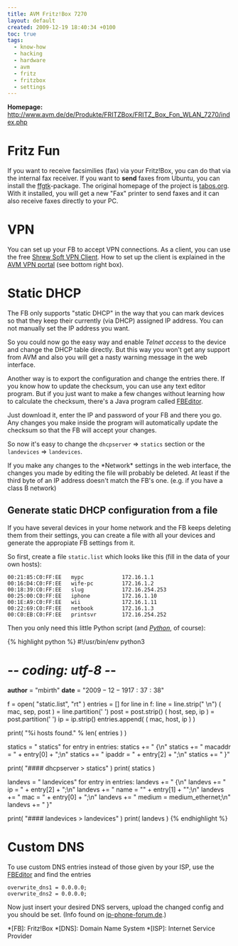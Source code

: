 ```yaml
---
title: AVM Fritz!Box 7270
layout: default
created: 2009-12-19 18:40:34 +0100
toc: true
tags:
  - know-how
  - hacking
  - hardware
  - avm
  - fritz
  - fritzbox
  - settings
---
```

**Homepage:** <http://www.avm.de/de/Produkte/FRITZBox/FRITZ_Box_Fon_WLAN_7270/index.php>

Fritz Fun
=========

If you want to receive facsimilies (fax) via your Fritz!Box, you can do that via the internal fax receiver.
If you want to **send** faxes from Ubuntu, you can install the [ffgtk](http://wiki.ubuntuusers.de/ffgtk)-package.
The original homepage of the project is [tabos.org](http://www.tabos.org/ffgtk/). With it installed, you will get
a new "Fax" printer to send faxes and it can also receive faxes directly to your PC.


VPN
===

You can set up your FB to accept VPN connections. As a client, you can use the free [Shrew Soft VPN Client](http://www.shrew.net/).
How to set up the client is explained in the [AVM VPN portal](http://www.avm.de/de/Service/Service-Portale/Service-Portal/index.php?portal=VPN) (see bottom right box).


Static DHCP
===========

The FB only supports "static DHCP" in the way that you can mark devices so that they keep their currently
(via DHCP) assigned IP address. You can not manually set the IP address you want.

So you could now go the easy way and enable *Telnet access* to the device and change the DHCP table directly.
But this way you won't get any support from AVM and also you will get a nasty warning message in the web interface.

Another way is to export the configuration and change the entries there. If you know how to update the checksum,
you can use any text editor program. But if you just want to make a few changes without learning how to calculate
the checksum, there's a Java program called [FBEditor](http://www.ip-phone-forum.de/showthread.php?t=79513).

Just download it, enter the IP and password of your FB and there you go. Any changes you make inside the program
will automatically update the checksum so that the FB will accept your changes.

So now it's easy to change the `dhcpserver` ⇒ `statics` section or the `landevices` ⇒ `landevices`.

<p><div class="noteimportant" markdown="1">
If you make any changes to the *Network* settings in the web interface, the changes you made by editing the file
will probably be deleted. At least if the third byte of an IP address doesn't match the FB's one. (e.g. if you have a class B network)
</div></p>


Generate static DHCP configuration from a file
----------------------------------------------

If you have several devices in your home network and the FB keeps deleting them from their settings, you can create
a file with all your devices and generate the appropiate FB settings from it.

So first, create a file `static.list` which looks like this (fill in the data of your own hosts):

~~~
00:21:85:C0:FF:EE   mypc            172.16.1.1
00:16:D4:C0:FF:EE   wife-pc         172.16.1.2
00:18:39:C0:FF:EE   slug            172.16.254.253
00:25:00:C0:FF:EE   iphone          172.16.1.10
00:1E:A9:C0:FF:EE   wii             172.16.1.11
00:22:69:C0:FF:EE   netbook         172.16.1.3
00:C0:EB:C0:FF:EE   printsvr        172.16.254.252
~~~

Then you only need this little Python script (and *[Python](http://www.python.org/)*, of course):

{% highlight python %}
#!/usr/bin/env python3
# -*- coding: utf-8 -*-

__author__ = "mbirth"
__date__   = "$2009-12-19 17:37:38$"

f = open( "static.list", "rt" )
entries = []
for line in f:
    line = line.strip(" \n")
    ( mac, sep, post ) = line.partition(' ')
    post = post.strip()
    ( host, sep, ip ) = post.partition(' ')
    ip = ip.strip()
    entries.append( ( mac, host, ip ) )

print( "%i hosts found." % len( entries ) )

statics = "        statics"
for entry in entries:
    statics += " {\n"
    statics += "                macaddr = " + entry[0] + ";\n"
    statics += "                ipaddr = " + entry[2] + ";\n"
    statics += "        }"

print( "#### dhcpserver > statics" )
print( statics )


landevs = "        landevices"
for entry in entries:
    landevs += " {\n"
    landevs += "                ip = " + entry[2] + ";\n"
    landevs += "                name = \"" + entry[1] + "\";\n"
    landevs += "                mac = " + entry[0] + ";\n"
    landevs += "                medium = medium_ethernet;\n"
    landevs += "        }"

print( "#### landevices > landevices" )
print( landevs )
{% endhighlight %}

Custom DNS
==========

To use custom DNS entries instead of those given by your ISP, use the
[FBEditor](http://www.ip-phone-forum.de/showthread.php?t=79513) and find the entries

    overwrite_dns1 = 0.0.0.0;
    overwrite_dns2 = 0.0.0.0;

Now just insert your desired DNS servers, upload the changed config and you should be set.
(Info found on [ip-phone-forum.de](http://www.ip-phone-forum.de/showthread.php?t=86191&page=2).)

*[FB]: Fritz!Box
*[DNS]: Domain Name System
*[ISP]: Internet Service Provider
